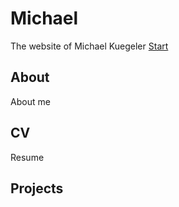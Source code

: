 # Michael
The website of Michael Kuegeler
[Start](./README.md)

## About
About me
## CV
Resume
## Projects
